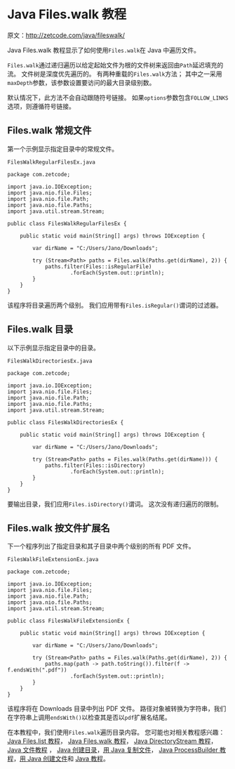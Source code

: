 # Java Files.walk 教程

原文：http://zetcode.com/java/fileswalk/

Java Files.walk 教程显示了如何使用`Files.walk`在 Java 中遍历文件。

`Files.walk`通过递归遍历以给定起始文件为根的文件树来返回由`Path`延迟填充的流。 文件树是深度优先遍历的。 有两种重载的`Files.walk`方法； 其中之一采用`maxDepth`参数，该参数设置要访问的最大目录级别数。

默认情况下，此方法不会自动跟随符号链接。 如果`options`参数包含`FOLLOW_LINKS`选项，则遵循符号链接。

## Files.walk 常规文件

第一个示例显示指定目录中的常规文件。

`FilesWalkRegularFilesEx.java`

```
package com.zetcode;

import java.io.IOException;
import java.nio.file.Files;
import java.nio.file.Path;
import java.nio.file.Paths;
import java.util.stream.Stream;

public class FilesWalkRegularFilesEx {

    public static void main(String[] args) throws IOException {

        var dirName = "C:/Users/Jano/Downloads";

        try (Stream<Path> paths = Files.walk(Paths.get(dirName), 2)) {
            paths.filter(Files::isRegularFile)
                    .forEach(System.out::println);
        }
    }
}

```

该程序将目录遍历两个级别。 我们应用带有`Files.isRegular()`谓词的过滤器。

## Files.walk 目录

以下示例显示指定目录中的目录。

`FilesWalkDirectoriesEx.java`

```
package com.zetcode;

import java.io.IOException;
import java.nio.file.Files;
import java.nio.file.Path;
import java.nio.file.Paths;
import java.util.stream.Stream;

public class FilesWalkDirectoriesEx {

    public static void main(String[] args) throws IOException {

        var dirName = "C:/Users/Jano/Downloads";

        try (Stream<Path> paths = Files.walk(Paths.get(dirName))) {
            paths.filter(Files::isDirectory)
                    .forEach(System.out::println);
        }
    }
}

```

要输出目录，我们应用`Files.isDirectory()`谓词。 这次没有递归遍历的限制。

## Files.walk 按文件扩展名

下一个程序列出了指定目录和其子目录中两个级别的所有 PDF 文件。

`FilesWalkFileExtensionEx.java`

```
package com.zetcode;

import java.io.IOException;
import java.nio.file.Files;
import java.nio.file.Path;
import java.nio.file.Paths;
import java.util.stream.Stream;

public class FilesWalkFileExtensionEx {

    public static void main(String[] args) throws IOException {

        var dirName = "C:/Users/Jano/Downloads";

        try (Stream<Path> paths = Files.walk(Paths.get(dirName), 2)) {
            paths.map(path -> path.toString()).filter(f -> f.endsWith(".pdf"))
                    .forEach(System.out::println);
        }
    }
}

```

该程序将在 Downloads 目录中列出 PDF 文件。 路径对象被转换为字符串，我们在字符串上调用`endsWith()`以检查其是否以`pdf`扩展名结尾。

在本教程中，我们使用`Files.walk`遍历目录内容。 您可能也对相关教程感兴趣： [Java Files.list 教程](/java/fileslist/)， [Java Files.walk 教程](/java/fileswalk/)， [Java DirectoryStream 教程](/java/directorystream/)， [Java 文件教程](/java/file/) ， [Java 创建目录](/java/createdirectory/)，[用 Java 复制文件](/java/copyfile/)， [Java ProcessBuilder 教程](/java/processbuilder/)，[用 Java 创建文件](/java/createfile/)和 [Java 教程](/lang/java/)。